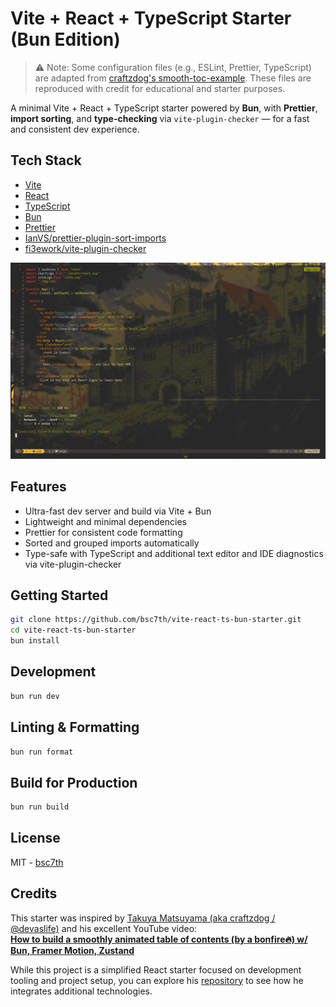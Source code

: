 # Vite + React + TypeScript Starter (Bun Edition)

> ⚠️ Note: Some configuration files (e.g., ESLint, Prettier, TypeScript) are adapted from [craftzdog's smooth-toc-example](https://github.com/craftzdog/smooth-toc-example). These files are reproduced with credit for educational and starter purposes.

A minimal Vite + React + TypeScript starter powered by **Bun**, with **Prettier**, **import sorting**, and **type-checking** via `vite-plugin-checker` — for a fast and consistent dev experience.

## Tech Stack

- [Vite](https://vitejs.dev/)
- [React](https://reactjs.org/)
- [TypeScript](https://www.typescriptlang.org/)
- [Bun](https://bun.sh/)
- [Prettier](https://prettier.io/)
- [IanVS/prettier-plugin-sort-imports](https://github.com/IanVS/prettier-plugin-sort-imports)
- [fi3ework/vite-plugin-checker](https://github.com/fi3ework/vite-plugin-checker)

![vite-plugin-checker-screenshot](assets/vite-plugin-checker.jpeg)

## Features

- Ultra-fast dev server and build via Vite + Bun
- Lightweight and minimal dependencies
- Prettier for consistent code formatting
- Sorted and grouped imports automatically
- Type-safe with TypeScript and additional text editor and IDE diagnostics via vite-plugin-checker

## Getting Started

```bash
git clone https://github.com/bsc7th/vite-react-ts-bun-starter.git
cd vite-react-ts-bun-starter
bun install
```

## Development

```bash
bun run dev
```

## Linting & Formatting

```bash
bun run format
```

## Build for Production

```bash
bun run build
```

## License

MIT - [bsc7th](basc7th/vite-react-ts-bun-starter)

## Credits

This starter was inspired by [Takuya Matsuyama (aka craftzdog / @devaslife)](https://github.com/craftzdog) and his excellent YouTube video:  
[**How to build a smoothly animated table of contents (by a bonfire🔥) w/ Bun, Framer Motion, Zustand**](https://www.youtube.com/watch?v=4g26x6FzuBU)

While this project is a simplified React starter focused on development tooling and project setup, you can explore his [repository](https://github.com/craftzdog/smooth-toc-example) to see how he integrates additional technologies.
